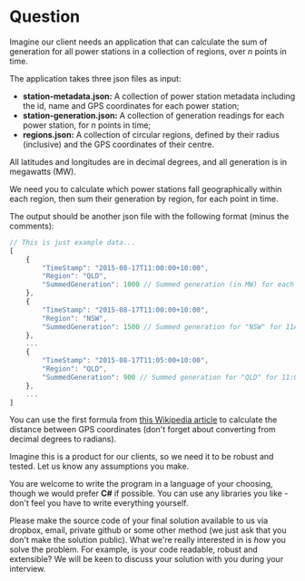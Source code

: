 # Question

Imagine our client needs an application that can calculate the sum of generation
for all power stations in a collection of regions, over *n* points in time.

The application takes three json files as input:
- **station-metadata.json:** A collection of power station metadata including
  the id, name and GPS coordinates for each power station;
- **station-generation.json:** A collection of generation readings for each
  power station, for *n* points in time;
- **regions.json:** A collection of circular regions, defined by their radius
  (inclusive) and the GPS coordinates of their centre.

All latitudes and longitudes are in decimal degrees, and all generation is in
megawatts (MW).

We need you to calculate which power stations fall geographically within each
region, then sum their generation by region, for each point in time.

The output should be another json file with the following format (minus the
comments):

~~~javascript
// This is just example data...
[
	{
		"TimeStamp": "2015-08-17T11:00:00+10:00",
		"Region": "QLD",
		"SummedGeneration": 1000 // Summed generation (in MW) for each power station in the region "QLD" for 11AM
	},
	{
		"TimeStamp": "2015-08-17T11:00:00+10:00",
		"Region": "NSW",
		"SummedGeneration": 1500 // Summed generation for "NSW" for 11AM
	},
	...
	{
		"TimeStamp": "2015-08-17T11:05:00+10:00",
		"Region": "QLD",
		"SummedGeneration": 900 // Summed generation for "QLD" for 11:05AM
	},
	...
]
~~~

You can use the first formula from [this Wikipedia article](https://en.wikipedia.org/wiki/Great-circle_distance)
to calculate the distance between GPS coordinates (don't forget about converting
from decimal degrees to radians).

Imagine this is a product for our clients, so we need it to be robust and tested.
Let us know any assumptions you make.

You are welcome to write the program in a language of your choosing, though we
would prefer **C#** if possible. You can use any libraries you like - don't feel
you have to write everything yourself.

Please make the source code of your final solution available to us via dropbox,
email, private github or some other method (we just ask that you don't make the
solution public). What we're really interested in is *how* you solve the problem.
For example, is your code readable, robust and extensible? We will be keen to
discuss your solution with you during your interview.
